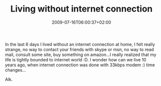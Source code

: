 ﻿---
title: "Living without internet connection"
description: ""
date: 2009-07-16T06:00:37+02:00
draft: false
tags: [General]
categories: [General]
---
In the last 6 days I lived without an internet connection at home, I felt really strange, no way to contact your friends with skype or msn, no way to read mail, consult some site, buy something on amazon...I really realized that my life is tightly bounded to internet world :D. I wonder how can we live 10 years ago, when internet connection was done with 33kbps modem :) time changes...

Alk.

